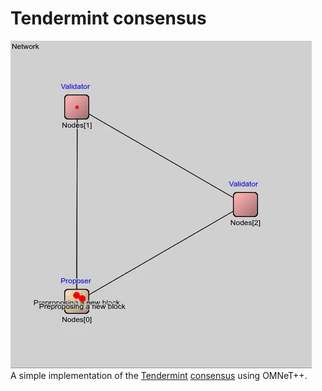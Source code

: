 # Tendermint consensus
![Demo](demo/Tendermint.gif)
<br/>
A simple implementation of the [Tendermint](https://tendermint.com/) [consensus](https://arxiv.org/pdf/1809.09858.pdf) using OMNeT++.
